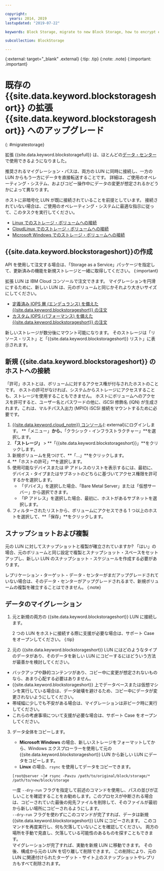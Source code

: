 ```yaml
---

copyright:
  years: 2014, 2019
lastupdated: "2019-07-22"

keywords: Block Storage, migrate to new Block Storage, how to encrypt existing Block Storage,

subcollection: BlockStorage

---
```

{:external: target="_blank" .external}
{:tip: .tip}
{:note: .note}
{:important: .important}

# 既存の {{site.data.keyword.blockstorageshort}} の拡張 {{site.data.keyword.blockstorageshort}} へのアップグレード
{: #migratestorage}

拡張 {{site.data.keyword.blockstoragefull}} は、ほとんどの[データ・センター](/docs/infrastructure/BlockStorage?topic=BlockStorage-selectDC)で使用できるようになりました。

推奨されるマイグレーション・パスは、両方の LUN に同時に接続し、一方の LUN からもう一方にデータを直接転送することです。 詳細は、ご使用のオペレーティング・システム、およびコピー操作中にデータの変更が想定されるかどうかによって異なります。

ホストに非暗号化 LUN が既に接続されていることを前提としています。 接続されていない場合は、ご使用のオペレーティング・システムに最適な指示に従って、このタスクを実行してください。

- [Linux でのストレージ・ボリュームへの接続](/docs/infrastructure/BlockStorage?topic=BlockStorage-mountingLinux)
- [CloudLinux でのストレージ・ボリュームへの接続](/docs/infrastructure/BlockStorage?topic=BlockStorage-mountingCloudLinux)
- [Microsoft Windows でのストレージ・ボリュームへの接続](/docs/infrastructure/BlockStorage?topic=BlockStorage-mountingWindows)

## {{site.data.keyword.blockstorageshort}}の作成

API を使用して注文する場合は、「Storage as a Service」パッケージを指定して、更新済みの機能を新規ストレージと一緒に取得してください。
{:important}

拡張 LUN は IBM Cloud コンソールで注文できます。 マイグレーションを円滑にするために、新しい LUN は、元のボリュームと同じかそれより大きいサイズにしてください。

- [定義済み IOPS 層 (エンデュランス) を備えた {{site.data.keyword.blockstorageshort}} の注文](/docs/infrastructure/BlockStorage?topic=BlockStorage-orderingthroughConsole#orderingthroughConsoleEndurance)
- [カスタム IOPS (パフォーマンス) を備えた {{site.data.keyword.blockstorageshort}} の注文](/docs/infrastructure/BlockStorage?topic=BlockStorage-orderingthroughConsole#orderingthroughConsolePerformance)

新しいストレージが数分後にマウント可能になります。 そのストレージは「リソース・リスト」と「{{site.data.keyword.blockstorageshort}} リスト」に表示されます。

## 新規 {{site.data.keyword.blockstorageshort}} のホストへの接続

「許可」ホストとは、ボリュームに対するアクセス権が付与されたホストのことです。 ホストの許可がなければ、システムからストレージにアクセスすることも、ストレージを使用することもできません。 ホストにボリュームへのアクセスを許可すると、ユーザー名とパスワードの他に、iSCSI 修飾名 (IQN) が生成されます。これは、マルチパス入出力 (MPIO) iSCSI 接続をマウントするために必要です。

1. [{{site.data.keyword.cloud_notm}} コンソール](https://{DomainName}/){: external}にログインします。 **「メニュー」**から、**「クラシック・インフラストラクチャー」**を選択します。
2. **「ストレージ」** > **「{{site.data.keyword.blockstorageshort}}」**をクリックします。
3. 新規ボリュームを見つけて、**「...」**をクリックします。
4. **「ホストの許可」**を選択します。
5. 使用可能なデバイスまたは IP アドレスのリストを表示するには、最初に、デバイス・タイプまたはサブネットのどちらに基づいてアクセス権限を許可するかを選択します。
   - 「デバイス」を選択した場合、「Bare Metal Server」または「仮想サーバー」から選択できます。
   - 「IP アドレス」を選択した場合、最初に、ホストがあるサブネットを選択します。
6. フィルターされたリストから、ボリュームにアクセスできる 1 つ以上のホストを選択して、**「保存」**をクリックします。


## スナップショットおよび複製

元の LUN に対してスナップショットと複製が確立されていますか? 「はい」の場合、元のボリュームと同じ設定で複製とスナップショット・スペースをセットアップし、新しい LUN のスナップショット・スケジュールを作成する必要があります。

レプリケーション・ターゲット・データ・センターがまだアップグレードされていない場合は、そのデータ・センターがアップグレードされるまで、新規ボリュームの複製を確立することはできません。
{:note}


## データのマイグレーション

1. 元と新規の両方の {{site.data.keyword.blockstorageshort}} LUN に接続します。

   2 つの LUN をホストに接続する際に支援が必要な場合は、サポート Case をオープンしてください。
   {:tip}

2. 元の {{site.data.keyword.blockstorageshort}} LUN にはどのようなタイプのデータがあり、そのデータを新しい LUN にコピーするにはどういう方法が最善かを検討してください。
  - バックアップや静的コンテンツがあり、コピー中に変更が想定されないものなら、あまり心配する必要はありません。
  - {{site.data.keyword.blockstorageshort}} 上でデータベースまたは仮想マシンを実行している場合は、データ破壊を避けるため、コピー中にデータが変更されないようにしてください。
  - 帯域幅に少しでも不安がある場合は、マイグレーションは非ピーク時に実行してください。
  - これらの考慮事項について支援が必要な場合は、サポート Case をオープンしてください。

3. データ全体をコピーします。
   - **Microsoft Windows** の場合、新しいストレージをフォーマットしてから、Windows エクスプローラーを使用して元の {{site.data.keyword.blockstorageshort}} LUN から新しい LUN にデータをコピーします。
   - **Linux** の場合、`rsync` を使用してデータをコピーできます。
   ```
   [root@server ~]# rsync -Pavzu /path/to/original/block/storage/* /path/to/new/block/storage
   ```

   一度 `--dry-run` フラグを指定して前述のコマンドを使用し、パスの並びが正しいことを確認することをお勧めします。このプロセスが中断される場合は、コピーされていた最後の宛先ファイルを削除して、そのファイルが最初から新しい場所にコピーされるようにします。<br/>
   `--dry-run` フラグを使わずにこのコマンドが完了すれば、データは新規 {{site.data.keyword.blockstorageshort}} LUN にコピーされます。 このコマンドを再度実行し、何も欠落していないことを確認してください。 両方の場所を手動で見直し、欠落している可能性のあるものを探すこともできます。<br/>
   マイグレーションが完了すれば、実動を新規 LUN に移動できます。 その後、構成から元の LUN を切り離して削除できます。 この削除により、元の LUN に関連付けられたターゲット・サイト上のスナップショットやレプリカもすべて削除されます。
